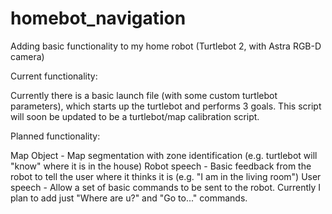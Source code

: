 # homebot_navigation
Adding basic functionality to my home robot (Turtlebot 2, with Astra RGB-D camera)

Current functionality:

Currently there is a basic launch file (with some custom turtlebot parameters), which starts up the turtlebot and performs 3 goals. 
This script will soon be updated to be a turtlebot/map calibration script.

Planned functionality:

Map Object - Map segmentation with zone identification (e.g. turtlebot will "know" where it is in the house)
Robot speech - Basic feedback from the robot to tell the user where it thinks it is (e.g. "I am in the living room")
User speech - Allow a set of basic commands to be sent to the robot. Currently I plan to add just "Where are u?" and "Go to..."
commands.
